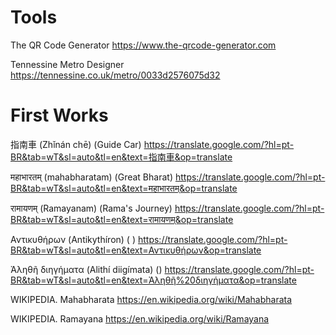 # Tools

The QR Code Generator
https://www.the-qrcode-generator.com

Tennessine Metro Designer
https://tennessine.co.uk/metro/0033d2576075d32

# First Works

指南車 (Zhǐnán chē)
(Guide Car)
https://translate.google.com/?hl=pt-BR&tab=wT&sl=auto&tl=en&text=指南車&op=translate

महाभारतम् (mahabharatam)
(Great Bharat)
https://translate.google.com/?hl=pt-BR&tab=wT&sl=auto&tl=en&text=महाभारतम्&op=translate

रामायणम् (Ramayanam)
(Rama's Journey)
https://translate.google.com/?hl=pt-BR&tab=wT&sl=auto&tl=en&text=रामायणम्&op=translate

Αντικυθήρων (Antikythíron)
( )
https://translate.google.com/?hl=pt-BR&tab=wT&sl=auto&tl=en&text=Αντικυθήρων&op=translate

Ἀληθῆ διηγήματα (Alithí diigímata)
()
https://translate.google.com/?hl=pt-BR&tab=wT&sl=auto&tl=en&text=Ἀληθῆ%20διηγήματα&op=translate


WIKIPEDIA. Mahabharata
https://en.wikipedia.org/wiki/Mahabharata

WIKIPEDIA. Ramayana
https://en.wikipedia.org/wiki/Ramayana


